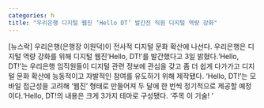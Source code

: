 ```yaml
---
categories: h
title: "우리은행 디지털 웹진 ‘Hello DT’ 발간전 직원 디지털 역량 강화"
---
```

[뉴스락] 우리은행(은행장 이원덕)이 전사적 디지털 문화 확산에 나선다. 우리은행은 디지털 역량 강화를 위해 디지털 웹진‘Hello, DT!’를 발간했다고 3일 밝혔다.‘Hello, DT!’는 우리은행 임직원들이 디지털 관련 정보에 관심을 갖고 좀 더 쉽게 다가가고 디지털 문화 확산에 능동적이고 자발적인 참여를 유도하기 위해 제작됐다. ‘Hello, DT!’는 모바일 접근성을 고려해 ‘웹진’ 형태로 만들어져 두 달에 한 번씩 정기적으로 제공할 예정이다.‘Hello, DT!의 내용은 크게 3가지 테마로 구성됐다. ‘주목 이 기술! ’